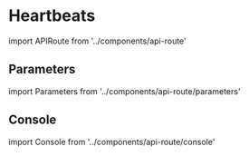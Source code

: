 # Heartbeats

import APIRoute from '../components/api-route'

<APIRoute />

## Parameters

import Parameters from '../components/api-route/parameters'

<Parameters />

## Console

import Console from '../components/api-route/console'

<Console />
